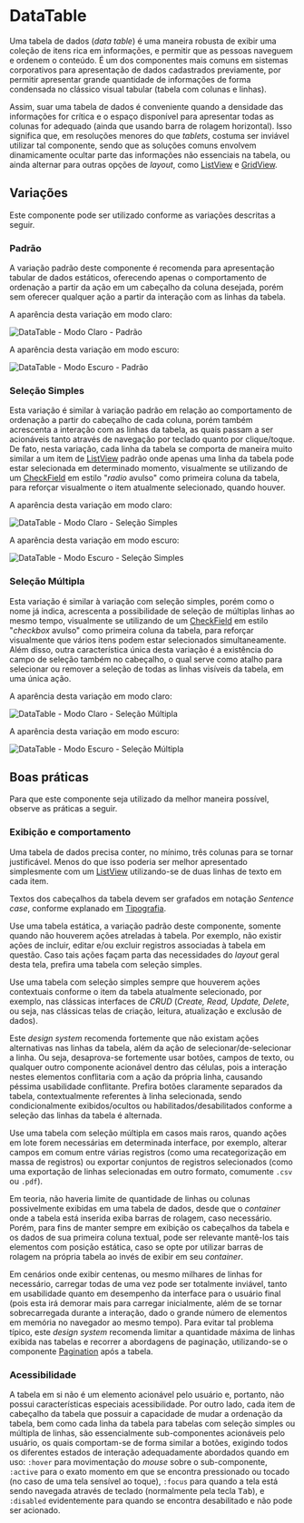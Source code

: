 # DataTable

Uma tabela de dados (_data table_) é uma maneira robusta de exibir uma coleção de itens rica em informações, e permitir que as pessoas naveguem e ordenem o conteúdo. É um dos componentes mais comuns em sistemas corporativos para apresentação de dados cadastrados previamente, por permitir apresentar grande quantidade de informações de forma condensada no clássico visual tabular (tabela com colunas e linhas).

Assim, suar uma tabela de dados é conveniente quando a densidade das informações for crítica e o espaço disponível para apresentar todas as colunas for adequado (ainda que usando barra de rolagem horizontal). Isso significa que, em resoluções menores do que _tablets_, costuma ser inviável utilizar tal componente, sendo que as soluções comuns envolvem dinamicamente ocultar parte das informações não essenciais na tabela, ou ainda alternar para outras opções de _layout_, como [ListView](./list-view.md) e [GridView](./grid-view.md).

## Variações

Este componente pode ser utilizado conforme as variações descritas a seguir.

### Padrão

A variação padrão deste componente é recomenda para apresentação tabular de dados estáticos, oferecendo apenas o comportamento de ordenação a partir da ação em um cabeçalho da coluna desejada, porém sem oferecer qualquer ação a partir da interação com as linhas da tabela.

A aparência desta variação em modo claro:

![DataTable - Modo Claro - Padrão](../assets/images/component-datatable-light-static.png)

A aparência desta variação em modo escuro:

![DataTable - Modo Escuro - Padrão](../assets/images/component-datatable-dark-static.png)

### Seleção Simples

Esta variação é similar à variação padrão em relação ao comportamento de ordenação a partir do cabeçalho de cada coluna, porém também acrescenta a interação com as linhas da tabela, as quais passam a ser acionáveis tanto através de navegação por teclado quanto por clique/toque. De fato, nesta variação, cada linha da tabela se comporta de maneira muito similar a um item de [ListView](./list-view.md) padrão onde apenas uma linha da tabela pode estar selecionada em determinado momento, visualmente se utilizando de um [CheckField](./check-field.md#radio-avulso) em estilo "_radio_ avulso" como primeira coluna da tabela, para reforçar visualmente o item atualmente selecionado, quando houver.

A aparência desta variação em modo claro:

![DataTable - Modo Claro - Seleção Simples](../assets/images/component-datatable-light-single.png)

A aparência desta variação em modo escuro:

![DataTable - Modo Escuro - Seleção Simples](../assets/images/component-datatable-dark-single.png)

### Seleção Múltipla

Esta variação é similar à variação com seleção simples, porém como o nome já indica, acrescenta a possibilidade de seleção de múltiplas linhas ao mesmo tempo, visualmente se utilizando de um [CheckField](./check-field.md#checkbox-avulso) em estilo "_checkbox_ avulso" como primeira coluna da tabela, para reforçar visualmente que vários itens podem estar selecionados simultaneamente. Além disso, outra característica única desta variação é a existência do campo de seleção também no cabeçalho, o qual serve como atalho para selecionar ou remover a seleção de todas as linhas visíveis da tabela, em uma única ação.

A aparência desta variação em modo claro:

![DataTable - Modo Claro - Seleção Múltipla](../assets/images/component-datatable-light-multiple.png)

A aparência desta variação em modo escuro:

![DataTable - Modo Escuro - Seleção Múltipla](../assets/images/component-datatable-dark-multiple.png)

## Boas práticas

Para que este componente seja utilizado da melhor maneira possível, observe as práticas a seguir.

### Exibição e comportamento

Uma tabela de dados precisa conter, no mínimo, três colunas para se tornar justificável. Menos do que isso poderia ser melhor apresentado simplesmente com um [ListView](./list-view.md) utilizando-se de duas linhas de texto em cada item.

Textos dos cabeçalhos da tabela devem ser grafados em notação _Sentence case_, conforme explanado em [Tipografia](../guia-visual/tipografia.md#regras-de-formatação).

Use uma tabela estática, a variação padrão deste componente, somente quando não houverem ações atreladas à tabela. Por exemplo, não existir ações de incluir, editar e/ou excluir registros associadas à tabela em questão. Caso tais ações façam parta das necessidades do _layout_ geral desta tela, prefira uma tabela com seleção simples.

Use uma tabela com seleção simples sempre que houverem ações contextuais conforme o item da tabela atualmente selecionado, por exemplo, nas clássicas interfaces de _CRUD_ (_Create, Read, Update, Delete_, ou seja, nas clássicas telas de criação, leitura, atualização e exclusão de dados).

Este _design system_ recomenda fortemente que não existam ações alternativas nas linhas da tabela, além da ação de selecionar/de-selecionar a linha. Ou seja, desaprova-se fortemente usar botões, campos de texto, ou qualquer outro componente acionável dentro das células, pois a interação nestes elementos conflitaria com a ação da própria linha, causando péssima usabilidade conflitante. Prefira botões claramente separados da tabela, contextualmente referentes à linha selecionada, sendo condicionalmente exibidos/ocultos ou habilitados/desabilitados conforme a seleção das linhas da tabela é alternada.

Use uma tabela com seleção múltipla em casos mais raros, quando ações em lote forem necessárias em determinada interface, por exemplo, alterar campos em comum entre várias registros (como uma recategorização em massa de registros) ou exportar conjuntos de registros selecionados (como uma exportação de linhas selecionadas em outro formato, comumente `.csv` ou `.pdf`).

Em teoria, não haveria limite de quantidade de linhas ou colunas possivelmente exibidas em uma tabela de dados, desde que o _container_ onde a tabela está inserida exiba barras de rolagem, caso necessário. Porém, para fins de manter sempre em exibição os cabeçalhos da tabela e os dados de sua primeira coluna textual, pode ser relevante mantê-los tais elementos com posição estática, caso se opte por utilizar barras de rolagem na própria tabela ao invés de exibir em seu _container_.

Em cenários onde exibir centenas, ou mesmo milhares de linhas for necessário, carregar todas de uma vez pode ser totalmente inviável, tanto em usabilidade quanto em desempenho da interface para o usuário final (pois esta irá demorar mais para carregar inicialmente, além de se tornar sobrecarregada durante a interação, dado o grande número de elementos em memória no navegador ao mesmo tempo). Para evitar tal problema típico, este _design system_ recomenda limitar a quantidade máxima de linhas exibida nas tabelas e recorrer a abordagens de paginação, utilizando-se o componente [Pagination](./pagination.md) após a tabela.

### Acessibilidade

A tabela em si não é um elemento acionável pelo usuário e, portanto, não possui características especiais acessibilidade. Por outro lado, cada item de cabeçalho da tabela que possuir a capacidade de mudar a ordenação da tabela, bem como cada linha da tabela para tabelas com seleção simples ou múltipla de linhas, são essencialmente sub-componentes acionáveis pelo usuário, os quais comportam-se de forma similar a botões, exigindo todos os diferentes estados de interação adequadamente abordados quando em uso: `:hover` para movimentação do _mouse_ sobre o sub-componente, `:active` para o exato momento em que se encontra pressionado ou tocado (no caso de uma tela sensível ao toque), `:focus` para quando a tela está sendo navegada através de teclado (normalmente pela tecla <kbd>Tab</kbd>), e `:disabled` evidentemente para quando se encontra desabilitado e não pode ser acionado.
